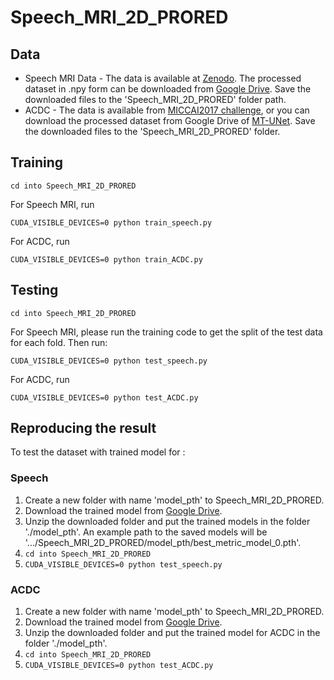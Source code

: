 # Speech_MRI_2D_PRORED

## Data

* Speech MRI Data - The data is available at [Zenodo](https://zenodo.org/records/10046815). The processed dataset in .npy form can be downloaded from [Google Drive](https://drive.google.com/file/d/1wT64P9YtIot7PrxMrnJRkXJ8T5sBSiWS/view?usp=sharing). Save the downloaded files to the 'Speech_MRI_2D_PRORED' folder path.
* ACDC - The data is available from [MICCAI2017 challenge](https://www.creatis.insa-lyon.fr/Challenge/acdc/miccai_results.html), or you can download the processed dataset from Google Drive of [MT-UNet](https://drive.google.com/file/d/13qYHNIWTIBzwyFgScORL2RFd002vrPF2/view). Save the downloaded files to the 'Speech_MRI_2D_PRORED' folder.

## Training
```
cd into Speech_MRI_2D_PRORED
```

For Speech MRI, run 
```
CUDA_VISIBLE_DEVICES=0 python train_speech.py 
```

For ACDC, run
```
CUDA_VISIBLE_DEVICES=0 python train_ACDC.py 
```

## Testing
```
cd into Speech_MRI_2D_PRORED
```

For Speech MRI, please run the training code to get the split of the test data for each fold. Then run: 
``` 
CUDA_VISIBLE_DEVICES=0 python test_speech.py
```
For ACDC, run
```
CUDA_VISIBLE_DEVICES=0 python test_ACDC.py
```

## Reproducing the result
To test the dataset with trained model for :

### Speech
1. Create a new folder with name 'model_pth' to Speech_MRI_2D_PRORED. 
2. Download the trained model from  [Google Drive](https://drive.google.com/file/d/1y7rvY2ZcMsrV7Sg7D7WozxxZRo5-BPV8/view?usp=sharing). 
3. Unzip the downloaded folder and put the trained models in the folder './model_pth'. An example path to the saved models will be '.../Speech_MRI_2D_PRORED/model_pth/best_metric_model_0.pth'.
5. ```cd into Speech_MRI_2D_PRORED``` 
6. ```CUDA_VISIBLE_DEVICES=0 python test_speech.py``` 

### ACDC
1. Create a new folder with name 'model_pth' to Speech_MRI_2D_PRORED.
2. Download the trained model from [Google Drive](https://drive.google.com/file/d/1z_MZuVHQtG6Jmy4_8la0b-Th3eoqBBx0/view?usp=sharing).
3. Unzip the downloaded folder and put the trained model for ACDC in the folder './model_pth'.
4. ```cd into Speech_MRI_2D_PRORED```
5. ```CUDA_VISIBLE_DEVICES=0 python test_ACDC.py```
